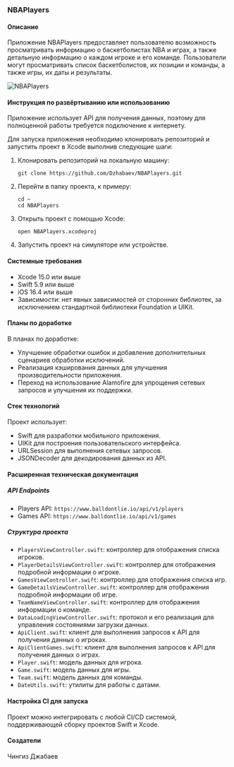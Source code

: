 ### NBAPlayers

#### Описание

Приложение NBAPlayers предоставляет пользователю возможность просматривать информацию о баскетболистах NBA и играх, а также детальную информацию о каждом игроке и его команде. Пользователи могут просматривать список баскетболистов, их позиции и команды, а также игры, их даты и результаты.

![NBAPlayers](https://github.com/Dzhabaev/Dzhabaev/assets/137287126/ae7970a2-68bd-4425-bf7b-9451aef00ab4)

#### Инструкция по развёртыванию или использованию

Приложение использует API для получения данных, поэтому для полноценной работы требуется подключение к интернету.

Для запуска приложения необходимо клонировать репозиторий и запустить проект в Xcode выполнив следующие шаги:

1. Клонировать репозиторий на локальную машину:

   ```shell
   git clone https://github.com/Dzhabaev/NBAPlayers.git
   ```

2. Перейти в папку проекта, к примеру:

   ```shell
   cd ~
   cd NBAPlayers
   ```

3. Открыть проект с помощью Xcode:

   ```shell
   open NBAPlayers.xcodeproj
   ```

4. Запустить проект на симуляторе или устройстве.

#### Системные требования

- Xcode 15.0 или выше
- Swift 5.9 или выше
- iOS 16.4 или выше
- Зависимости: нет явных зависимостей от сторонних библиотек, за исключением стандартной библиотеки Foundation и UIKit.

#### Планы по доработке

В планах по доработке:

- Улучшение обработки ошибок и добавление дополнительных сценариев обработки исключений.
- Реализация кэширования данных для улучшения производительности приложения.
- Переход на использование Alamofire для упрощения сетевых запросов и улучшения их поддержки.

#### Стек технологий

Проект использует:

- Swift для разработки мобильного приложения.
- UIKit для построения пользовательского интерфейса.
- URLSession для выполнения сетевых запросов.
- JSONDecoder для декодирования данных из API.

#### Расширенная техническая документация

##### API Endpoints

- Players API: `https://www.balldontlie.io/api/v1/players`
- Games API: `https://www.balldontlie.io/api/v1/games`

##### Структура проекта

- `PlayersViewController.swift`: контроллер для отображения списка игроков.
- `PlayerDetailsViewController.swift`: контроллер для отображения подробной информации о игроке.
- `GamesViewController.swift`: контроллер для отображения списка игр.
- `GameDetailsViewController.swift`: контроллер для отображения подробной информации об игре.
- `TeamNameViewController.swift`: контроллер для отображения информации о команде.
- `DataLoadingViewController.swift`: протокол и его реализация для управления состояниями загрузки данных.
- `ApiClient.swift`: клиент для выполнения запросов к API для получения данных о игроках.
- `ApiClientGames.swift`: клиент для выполнения запросов к API для получения данных о играх.
- `Player.swift`: модель данных для игрока.
- `Game.swift`: модель данных для игры.
- `Team.swift`: модель данных для команды.
- `DateUtils.swift`: утилиты для работы с датами.

#### Настройка CI для запуска

Проект можно интегрировать с любой CI/CD системой, поддерживающей сборку проектов Swift и Xcode.

#### Создатели

Чингиз Джабаев
